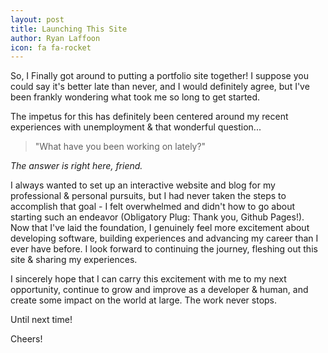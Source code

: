 ```yaml
---
layout: post
title: Launching This Site
author: Ryan Laffoon
icon: fa fa-rocket
---
```

So, I Finally got around to putting a portfolio site together! I suppose you could say it's better late than never, and I would definitely agree, but I've been frankly wondering what took me so long to get started. 

The impetus for this has definitely been centered around my recent experiences with unemployment & that wonderful question...

>"What have you been working on lately?"

_The answer is right here, friend._

I always wanted to set up an interactive website and blog for my professional & personal pursuits, but I had never taken the steps to accomplish that goal - I felt overwhelmed and didn't how to go about starting such an endeavor (Obligatory Plug: Thank you, Github Pages!). Now that I've laid the foundation, I genuinely feel more excitement about developing software, building experiences and advancing my career than I ever have before. I look forward to continuing the journey, fleshing out this site & sharing my experiences. 

I sincerely hope that I can carry this excitement with me to my next opportunity, continue to grow and improve as a developer & human, and create some impact on the world at large. The work never stops.

Until next time!

<i class="fa fa-beer"></i> Cheers!
